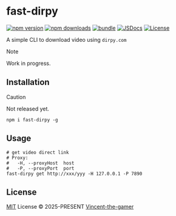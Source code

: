 # fast-dirpy

[![npm version][npm-version-src]][npm-version-href]
[![npm downloads][npm-downloads-src]][npm-downloads-href]
[![bundle][bundle-src]][bundle-href]
[![JSDocs][jsdocs-src]][jsdocs-href]
[![License][license-src]][license-href]

A simple CLI to download video using `dirpy.com`

> [!NOTE]
Work in progress.

## Installation

> [!CAUTION]
Not released yet.

```shell
npm i fast-dirpy -g
```


## Usage
```shell
# get video direct link
# Proxy:
#   -H, --proxyHost  host
#   -P, --proxyPort  port
fast-dirpy get http://xxx/yyy -H 127.0.0.1 -P 7890
```

## License

[MIT](./LICENSE) License © 2025-PRESENT [Vincent-the-gamer](https://github.com/Vincent-the-gamer)

<!-- Badges -->

[npm-version-src]: https://img.shields.io/npm/v/fast-dirpy?style=flat&colorA=080f12&colorB=1fa669
[npm-version-href]: https://npmjs.com/package/fast-dirpy
[npm-downloads-src]: https://img.shields.io/npm/dm/fast-dirpy?style=flat&colorA=080f12&colorB=1fa669
[npm-downloads-href]: https://npmjs.com/package/fast-dirpy
[bundle-src]: https://img.shields.io/bundlephobia/minzip/fast-dirpy?style=flat&colorA=080f12&colorB=1fa669&label=minzip
[bundle-href]: https://bundlephobia.com/result?p=fast-dirpy
[license-src]: https://img.shields.io/github/license/Vincent-the-gamer/fast-dirpy.svg?style=flat&colorA=080f12&colorB=1fa669
[license-href]: https://github.com/Vincent-the-gamer/fast-dirpy/blob/main/LICENSE
[jsdocs-src]: https://img.shields.io/badge/jsdocs-reference-080f12?style=flat&colorA=080f12&colorB=1fa669
[jsdocs-href]: https://www.jsdocs.io/package/fast-dirpy
